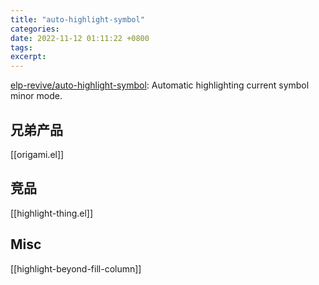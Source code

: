 ```yaml
---
title: "auto-highlight-symbol"
categories: 
date: 2022-11-12 01:11:22 +0800
tags: 
excerpt: 
---
```





[elp-revive/auto-highlight-symbol](https://github.com/elp-revive/auto-highlight-symbol): Automatic highlighting current symbol minor mode.


## 兄弟产品

[[origami.el]]

## 竞品

[[highlight-thing.el]]

## Misc

[[highlight-beyond-fill-column]]


